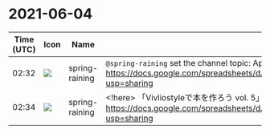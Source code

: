 # 2021-06-04

|Time (UTC)|Icon|Name|Message|
|---|---|---|---|
|02:32|![](https://secure.gravatar.com/avatar/1ac180f0868137292905c311b5fff781.jpg?s=72&d=https%3A%2F%2Fa.slack-edge.com%2Fdf10d%2Fimg%2Favatars%2Fava_0021-72.png)|spring-raining|`@spring-raining` set the channel topic: Application note: <https://docs.google.com/spreadsheets/d/1s4lbu7MQFKhSSZveHOVH6BhDe35PJaalNshsNZuGhwA/edit?usp=sharing>|
|02:34|![](https://secure.gravatar.com/avatar/1ac180f0868137292905c311b5fff781.jpg?s=72&d=https%3A%2F%2Fa.slack-edge.com%2Fdf10d%2Fimg%2Favatars%2Fava_0021-72.png)|spring-raining|<!here> 「Vivliostyleで本を作ろう vol. 5」への寄稿を希望される方はこちらに記入をお願いします！ <https://docs.google.com/spreadsheets/d/1s4lbu7MQFKhSSZveHOVH6BhDe35PJaalNshsNZuGhwA/edit?usp=sharing>|
